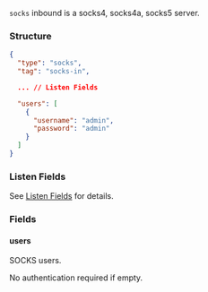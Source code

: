 `socks` inbound is a socks4, socks4a, socks5 server.

### Structure

```json
{
  "type": "socks",
  "tag": "socks-in",

  ... // Listen Fields

  "users": [
    {
      "username": "admin",
      "password": "admin"
    }
  ]
}
```

### Listen Fields

See [Listen Fields](/configuration/shared/listen) for details.

### Fields

#### users

SOCKS users.

No authentication required if empty.
